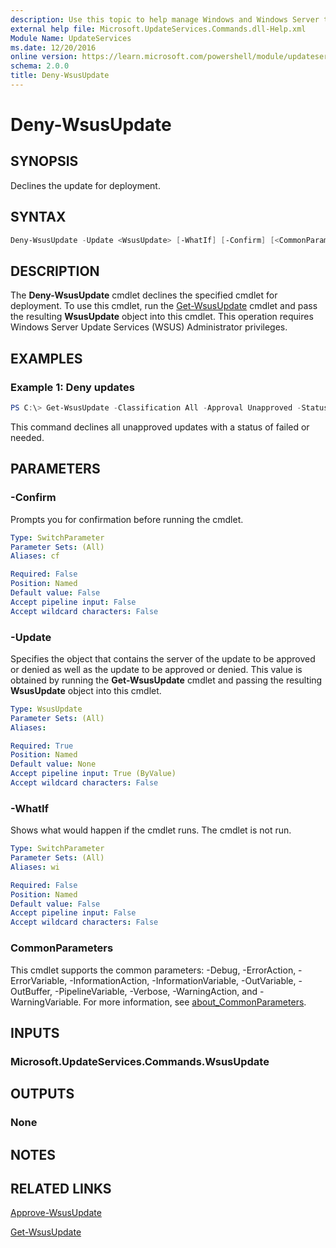 ```yaml
---
description: Use this topic to help manage Windows and Windows Server technologies with Windows PowerShell.
external help file: Microsoft.UpdateServices.Commands.dll-Help.xml
Module Name: UpdateServices
ms.date: 12/20/2016
online version: https://learn.microsoft.com/powershell/module/updateservices/deny-wsusupdate?view=windowsserver2019-ps&wt.mc_id=ps-gethelp
schema: 2.0.0
title: Deny-WsusUpdate
---
```


# Deny-WsusUpdate

## SYNOPSIS

Declines the update for deployment.

## SYNTAX

```powershell
Deny-WsusUpdate -Update <WsusUpdate> [-WhatIf] [-Confirm] [<CommonParameters>]
```

## DESCRIPTION

The **Deny-WsusUpdate** cmdlet declines the specified cmdlet for deployment. To use this cmdlet, run the [Get-WsusUpdate](./Get-WsusUpdate.md) cmdlet and pass the resulting **WsusUpdate** object into this cmdlet. This operation requires Windows Server Update Services (WSUS) Administrator privileges.

## EXAMPLES

### Example 1: Deny updates

```powershell
PS C:\> Get-WsusUpdate -Classification All -Approval Unapproved -Status FailedOrNeeded | Deny-WsusUpdate
```

This command declines all unapproved updates with a status of failed or needed.

## PARAMETERS

### -Confirm

Prompts you for confirmation before running the cmdlet.

```yaml
Type: SwitchParameter
Parameter Sets: (All)
Aliases: cf

Required: False
Position: Named
Default value: False
Accept pipeline input: False
Accept wildcard characters: False
```

### -Update

Specifies the object that contains the server of the update to be approved or denied as well as the update to be approved or denied. This value is obtained by running the **Get-WsusUpdate** cmdlet and passing the resulting **WsusUpdate** object into this cmdlet.

```yaml
Type: WsusUpdate
Parameter Sets: (All)
Aliases:

Required: True
Position: Named
Default value: None
Accept pipeline input: True (ByValue)
Accept wildcard characters: False
```

### -WhatIf

Shows what would happen if the cmdlet runs. The cmdlet is not run.

```yaml
Type: SwitchParameter
Parameter Sets: (All)
Aliases: wi

Required: False
Position: Named
Default value: False
Accept pipeline input: False
Accept wildcard characters: False
```

### CommonParameters

This cmdlet supports the common parameters: -Debug, -ErrorAction, -ErrorVariable, -InformationAction, -InformationVariable, -OutVariable, -OutBuffer, -PipelineVariable, -Verbose, -WarningAction, and -WarningVariable. For more information, see [about_CommonParameters](https://go.microsoft.com/fwlink/?LinkID=113216).

## INPUTS

### Microsoft.UpdateServices.Commands.WsusUpdate

## OUTPUTS

### None

## NOTES

## RELATED LINKS

[Approve-WsusUpdate](./Approve-WsusUpdate.md)

[Get-WsusUpdate](./Get-WsusUpdate.md)

